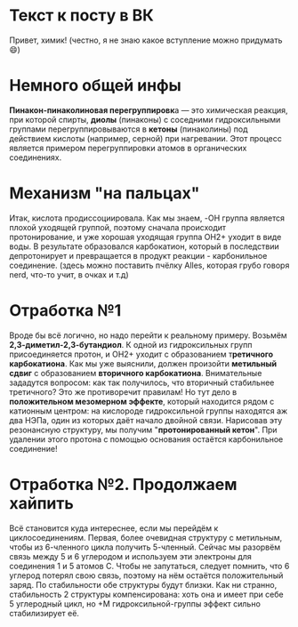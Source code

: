 # Текст к посту в ВК
Привет, химик! (честно, я не знаю какое вступление можно придумать😄)
# Немного общей инфы
**Пинакон-пинаколиновая перегруппировк**а — это химическая реакция, при которой  спирты, **диолы** (пинаконы) с соседними гидроксильными группами перегруппировываются в **кетоны** (пинаколины) под действием кислоты (например, серной) при нагревании. Этот процесс является примером перегруппировки атомов в органических соединениях.
# Механизм "на пальцах"
Итак, кислота продиссоциировала. Как мы знаем, -OH группа является плохой уходящей группой, поэтому сначала происходит протонирование, и уже хорошая уходящая группа OH2+ уходит в виде воды. В результате образовался карбокатион, который в последствии депротонирует и превращается в продукт реакции - карбонильное соединение.
(здесь можно поставить пчёлку Alles, которая грубо говоря nerd, что-то учит, в очках и т.д)
# Отработка №1
Вроде бы всё логично, но надо перейти к реальному примеру. Возьмём **2,3-диметил-2,3-бутандиол**. К одной из гидроксильных групп присоединяется протон, и OH2+ уходит с образованием т**ретичного карбокатиона**. Как мы уже выяснили, должен произойти **метильный сдвиг** с образованием **вторичного карбокатиона**. Внимательные зададутся вопросом: как так получилось, что вторичный стабильнее третичного? Это же противоречит правилам! Но тут дело в **положительном мезомерном эффекте**, который находится рядом с катионным центром: на кислороде гидроксильной группы находятся аж два НЭПа, один из которых даёт начало двойной связи. Нарисовав эту резонансную структуру, мы получим "**протонированный кетон**". При удалении этого протона с помощью основания остаётся карбонильное соединение! 
# Отработка №2. Продолжаем хайпить
Всё становится куда интереснее, если мы перейдём к циклосоединениям. Первая, более очевидная структуру с метильным, чтобы из 6-членного цикла получить 5-членный. Сейчас мы разорвём связь между 5 и 6 углеродом и используем эти электроны для соединения 1 и 5 атомов С. Чтобы не запутаться, следует помнить, что 6 углерод потерял свою связь, поэтому на нём остаётся положительный заряд. По стабильности обе структуры будут близки. Как ни странно, стабильность 2 структуры компенсирована: хоть она и имеет при себе 5 углеродный цикл, но +М гидроксильной-группы эффект сильно стабилизирует её. 